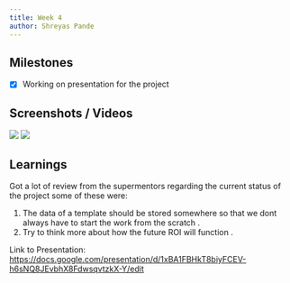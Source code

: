 ```yaml
---
title: Week 4
author: Shreyas Pande
---
```


## Milestones
- [x] Working on presentation for the project

## Screenshots / Videos 
![](https://i.postimg.cc/ncg8Y79s/Screenshot-2023-07-30-221742.png)
![](https://i.postimg.cc/TwDQxLYs/Screenshot-2023-07-30-222037.png)

## Learnings
Got a lot of review from the supermentors regarding the current status of the project some of these were: 
1. The data of a template should be stored somewhere so that we dont always have to start the work from the scratch .  
2. Try to think more about how the future ROI will function .

Link to Presentation: https://docs.google.com/presentation/d/1xBA1FBHkT8biyFCEV-h6sNQ8JEvbhX8FdwsqvtzkX-Y/edit